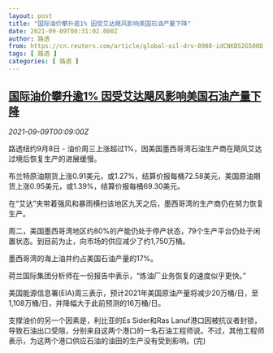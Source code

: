```yaml
---
layout: post
title: "国际油价攀升逾1% 因受艾达飓风影响美国石油产量下降"
date: 2021-09-09T00:31:02.000Z
author: 路透
from: https://cn.reuters.com/article/global-oil-drv-0908-idCNKBS2G500D
tags: [ 路透 ]
categories: [ 路透 ]
---
```

<!--1631147462000-->
[国际油价攀升逾1% 因受艾达飓风影响美国石油产量下降](https://cn.reuters.com/article/global-oil-drv-0908-idCNKBS2G500D)
------

<div>
<div><i>2021-09-09T00:09:00Z</i></div><p>路透纽约9月8日 - 油价周三上涨超过1%，因美国墨西哥湾石油生产商在飓风艾达过境后恢复生产的进展缓慢。</p><p>布兰特原油期货上涨0.91美元，或1.27%，结算价报每桶72.58美元，美国原油期货上涨0.95美元，或1.39%，结算价报每桶69.30美元。</p><p>在“艾达”夹带着强风和暴雨横扫该地区九天之后，墨西哥湾的生产商仍在努力恢复生产。</p><p>周二，美国墨西哥湾地区约80%的产能仍处于停产状态，79个生产平台仍处于闲置状态。到目前为止，向市场的供应减少了约1,750万桶。</p><p>墨西哥湾的海上油井约占美国石油产量的17%。</p><p>荷兰国际集团分析师在一份报告中表示，“炼油厂业务恢复的速度似乎更快。”</p><p>美国能源信息署(EIA)周三表示，预计2021年美国原油产量将减少20万桶/日，至1,108万桶/日，并降幅大于此前预测的16万桶/日。</p><p>支撑油价的另一个因素是，利比亚的Es Sider和Ras Lanuf港口因被抗议者封锁，导致石油出口受阻，分别来自这两个港口的一名石油工程师说。不过，其他工程师表示，为这两个港口供应石油的油田的生产没有受到影响。(完)</p>
</div>
